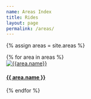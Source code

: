```yaml
---
name: Areas Index
title: Rides
layout: page
permalink: /areas/
---
```


{% assign areas = site.areas %}

<div class="container-fluid">
    <div class="row">
        {% for area in areas %}
            <div class="col-md-6">
                <a href="{{ site.baseurl }}{{ area.url }}">
                    <img src="{{ site.baseurl }}/images/areas/icon/{{ area.icon }}" alt="{{area.name}}" class="img-fluid" />
                </a>
                <h4><a href="{{ site.baseurl }}{{ area.url }}">{{ area.name }}</a></h4>
            </div>
        {% endfor %}
    </div>
</div>